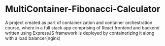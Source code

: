 # MultiContainer-Fibonacci-Calculator
A project created as part of containerization and container orchestration course, where in a full stack app comprising of React frontend and backend written using ExpressJS framework is deployed by containerizing it along with a load balancer(nginx)
